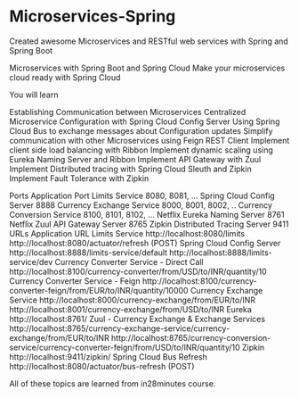 # Microservices-Spring 

Created awesome Microservices and RESTful web services with Spring and Spring Boot

Microservices with Spring Boot and Spring Cloud
Make your microservices cloud ready with Spring Cloud

You will learn

Establishing Communication between Microservices
Centralized Microservice Configuration with Spring Cloud Config Server
Using Spring Cloud Bus to exchange messages about Configuration updates
Simplify communication with other Microservices using Feign REST Client
Implement client side load balancing with Ribbon
Implement dynamic scaling using Eureka Naming Server and Ribbon
Implement API Gateway with Zuul
Implement Distributed tracing with Spring Cloud Sleuth and Zipkin
Implement Fault Tolerance with Zipkin

Ports
Application	Port
Limits Service	8080, 8081, ...
Spring Cloud Config Server	8888
Currency Exchange Service	8000, 8001, 8002, ..
Currency Conversion Service	8100, 8101, 8102, ...
Netflix Eureka Naming Server	8761
Netflix Zuul API Gateway Server	8765
Zipkin Distributed Tracing Server	9411
URLs
Application	URL
Limits Service	http://localhost:8080/limits http://localhost:8080/actuator/refresh (POST)
Spring Cloud Config Server	http://localhost:8888/limits-service/default http://localhost:8888/limits-service/dev
Currency Converter Service - Direct Call	http://localhost:8100/currency-converter/from/USD/to/INR/quantity/10
Currency Converter Service - Feign	http://localhost:8100/currency-converter-feign/from/EUR/to/INR/quantity/10000
Currency Exchange Service	http://localhost:8000/currency-exchange/from/EUR/to/INR http://localhost:8001/currency-exchange/from/USD/to/INR
Eureka	http://localhost:8761/
Zuul - Currency Exchange & Exchange Services	http://localhost:8765/currency-exchange-service/currency-exchange/from/EUR/to/INR http://localhost:8765/currency-conversion-service/currency-converter-feign/from/USD/to/INR/quantity/10
Zipkin	http://localhost:9411/zipkin/
Spring Cloud Bus Refresh	http://localhost:8080/actuator/bus-refresh (POST)


All of these topics are learned from in28minutes course.
